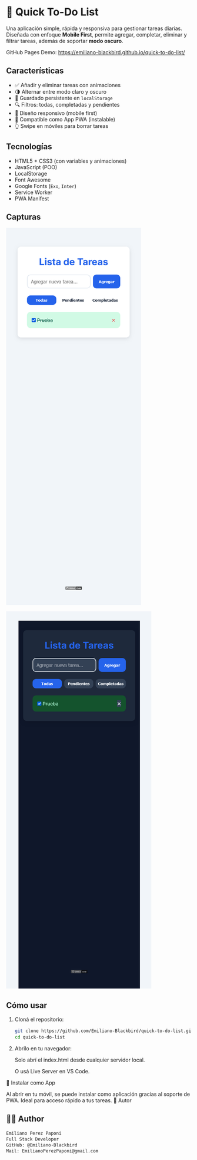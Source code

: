 # 📝 Quick To-Do List

Una aplicación simple, rápida y responsiva para gestionar tareas diarias. Diseñada con enfoque **Mobile First**, permite agregar, completar, eliminar y filtrar tareas, además de soportar **modo oscuro**.

GitHub Pages Demo: https://emiliano-blackbird.github.io/quick-to-do-list/

## Características

- ✅ Añadir y eliminar tareas con animaciones
- 🌗 Alternar entre modo claro y oscuro
- 📁 Guardado persistente en `localStorage`
- 🔍 Filtros: todas, completadas y pendientes
- 📱 Diseño responsivo (mobile first)
- 💾 Compatible como App PWA (instalable)
- 👆 Swipe en móviles para borrar tareas

## Tecnologías

- HTML5 + CSS3 (con variables y animaciones)
- JavaScript (POO)
- LocalStorage
- Font Awesome
- Google Fonts (`Exo`, `Inter`)
- Service Worker
- PWA Manifest

## Capturas

![Quick To-Do List](src/img/screenshot1.png)

![Quick To-Do List](src/img/screenshot2.png)


## Cómo usar

1. Cloná el repositorio:
   ```bash
   git clone https://github.com/Emiliano-Blackbird/quick-to-do-list.git
   cd quick-to-do-list

2. Abrilo en tu navegador:

    Solo abrí el index.html desde cualquier servidor local.

    O usá Live Server en VS Code.

📲 Instalar como App

Al abrir en tu móvil, se puede instalar como aplicación gracias al soporte de PWA. Ideal para acceso rápido a tus tareas.
🧠 Autor

## 👨‍💻 Author

    Emiliano Perez Paponi
    Full Stack Developer
    GitHub: @Emiliano-Blackbird
    Mail: EmilianoPerezPaponi@gmail.com